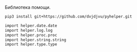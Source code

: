Библиотека помощи.

```bash
pip3 install git+https://github.com/dvjdjvu/pyhelper.git
```

```bash
import helper.date.date
import helper.log.log
import helper.proc.proc
import helper.string.string
import helper.type.type
```